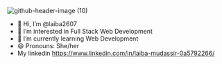 ![github-header-image (10)](https://github.com/laiba2607/laiba2607/assets/134529402/8fa7d738-73d3-40ce-955a-52487ca9c15a)

- 👋 Hi, I’m @laiba2607
- 👀 I’m interested in Full Stack Web Development
- 🌱 I’m currently learning Web Development
- 😄 Pronouns: She/her
-  My linkedin https://www.linkedin.com/in/laiba-mudassir-0a5792266/

<!---
laiba2607/laiba2607 is a ✨ special ✨ repository because its `README.md` (this file) appears on your GitHub profile.
You can click the Preview link to take a look at your changes.
--->
